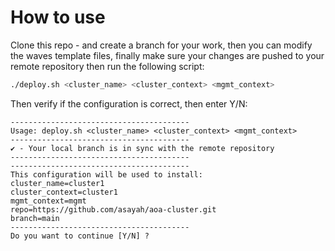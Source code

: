 # How to use 

Clone this repo - and create a branch for your work, then you can modify the waves template files, finally make sure your changes are pushed to your remote repository then run the following script: 

```bash 
./deploy.sh <cluster_name> <cluster_context> <mgmt_context>
```
Then verify if the configuration is correct, then enter Y/N: 

```
----------------------------------------
Usage: deploy.sh <cluster_name> <cluster_context> <mgmt_context>
----------------------------------------
✔ - Your local branch is in sync with the remote repository
----------------------------------------
----------------------------------------
This configuration will be used to install:
cluster_name=cluster1
cluster_context=cluster1
mgmt_context=mgmt
repo=https://github.com/asayah/aoa-cluster.git
branch=main
----------------------------------------
Do you want to continue [Y/N] ?

```



